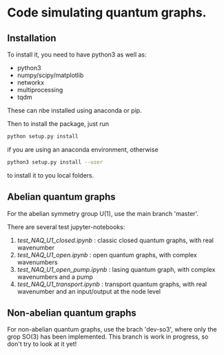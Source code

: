 Code simulating quantum graphs. 
================================

## Installation

To install it, you need to have python3 as well as:
- python3
- numpy/scipy/matplotlib
- networkx
- multiprocessing
- tqdm

These can nbe installed using anaconda or pip. 

Then to install the package, just run
```bash
python setup.py install
```

if you are using an anaconda environment, otherwise
```bash
python3 setup.py install --user
```

to install it to you local folders.


## Abelian quantum graphs

For the abelian symmetry group U(1), use the main branch 'master'.


There are several test jupyter-notebooks:

 1. _test_NAQ_U1_closed.ipynb_ :
 classic closed quantum graphs, with real wavenumber
 2. _test_NAQ_U1_open.ipynb_ :
 open quantum graphs, with complex wavenumbers
  3. _test_NAQ_U1_open_pump.ipynb_ :
  lasing quantum graph, with complex wavenumbers and a pump
  4. _test_NAQ_U1_transport.ipynb_ :
  transport quantum graphs, with real wavenumber and an input/output at the node level
  
  
## Non-abelian quantum graphs

For non-abelian quantum graphs, use the brach 'dev-so3', where only the grop SO(3) has been implemented. 
This branch is work in progress, so don't try to look at it yet!



